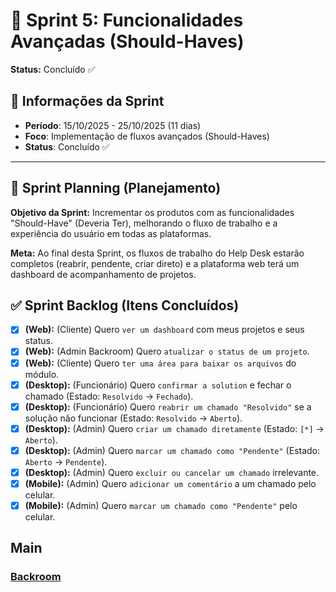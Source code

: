 # 🏁 Sprint 5: Funcionalidades Avançadas (Should-Haves)

**Status:** Concluído ✅

## 📅 Informações da Sprint

- **Período**: 15/10/2025 - 25/10/2025 (11 dias)
- **Foco**: Implementação de fluxos avançados (Should-Haves)
- **Status**: Concluído ✅

---

## 🎯 Sprint Planning (Planejamento)

**Objetivo da Sprint:** Incrementar os produtos com as funcionalidades "Should-Have" (Deveria Ter), melhorando o fluxo de trabalho e a experiência do usuário em todas as plataformas.

**Meta:** Ao final desta Sprint, os fluxos de trabalho do Help Desk estarão completos (reabrir, pendente, criar direto) e a plataforma web terá um dashboard de acompanhamento de projetos.

## ✅ Sprint Backlog (Itens Concluídos)

- [x] **(Web):** (Cliente) Quero `ver um dashboard` com meus projetos e seus status.
- [x] **(Web):** (Admin Backroom) Quero `atualizar o status de um projeto`.
- [x] **(Web):** (Cliente) Quero `ter uma área para baixar os arquivos` do módulo.
- [x] **(Desktop):** (Funcionário) Quero `confirmar a solution` e fechar o chamado (Estado: `Resolvido` -> `Fechado`).
- [x] **(Desktop):** (Funcionário) Quero `reabrir um chamado "Resolvido"` se a solução não funcionar (Estado: `Resolvido` -> `Aberto`).
- [x] **(Desktop):** (Admin) Quero `criar um chamado diretamente` (Estado: `[*]` -> `Aberto`).
- [x] **(Desktop):** (Admin) Quero `marcar um chamado como "Pendente"` (Estado: `Aberto` -> `Pendente`).
- [x] **(Desktop):** (Admin) Quero `excluir ou cancelar um chamado` irrelevante.
- [x] **(Mobile):** (Admin) Quero `adicionar um comentário` a um chamado pelo celular.
- [x] **(Mobile):** (Admin) Quero `marcar um chamado como "Pendente"` pelo celular.

## Main

### [Backroom](https://github.com/CordeiroGente/Backroom/tree/main)
